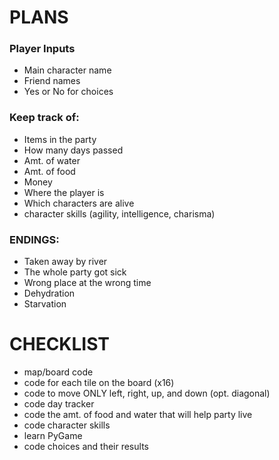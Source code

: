 # PLANS
### Player Inputs
* Main character name
* Friend names
* Yes or No for choices

### Keep track of:
* Items in the party
* How many days passed
* Amt. of water
* Amt. of food
* Money
* Where the player is
* Which characters are alive
* character skills (agility, intelligence, charisma) 

### ENDINGS:
* Taken away by river
* The whole party got sick
* Wrong place at the wrong time
* Dehydration
* Starvation

# CHECKLIST
* map/board code
* code for each tile on the board (x16)
* code to move ONLY left, right, up, and down (opt. diagonal)
* code day tracker
* code the amt. of food and water that will help party live
* code character skills
* learn PyGame
* code choices and their results
